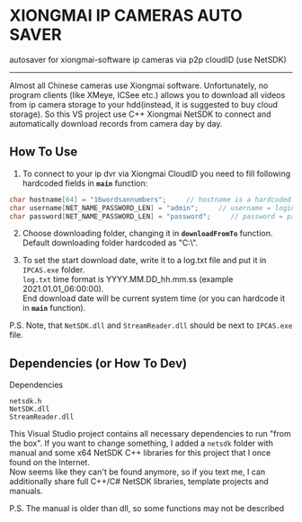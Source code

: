 # XIONGMAI IP CAMERAS AUTO SAVER
autosaver for xiongmai-software ip cameras via p2p cloudID (use NetSDK)

------------------------------
Almost all Chinese cameras use Xiongmai software. 
Unfortunately, no program clients (like XMeye, ICSee etc.) allows you to download all videos from ip camera storage to your hdd(instead, it is suggested to buy cloud storage).
So this VS project use C++ Xiongmai NetSDK to connect and automatically download records from camera day by day.

## How To Use

1) To connect to your ip dvr via Xiongmai CloudID you need to fill following hardcoded fields in **``main``** function:
```C++
char hostname[64] = "16wordsannumbers";     // hostname is a hardcoded ip dvr's CloudID
char username[NET_NAME_PASSWORD_LEN] = "admin";     // username = login to acces your dvr
char password[NET_NAME_PASSWORD_LEN] = "password";     // password = password (surpisingly)
```

2) Choose downloading folder, changing it in **``downloadFromTo``** function.
Default downloading folder hardcoded as "C:\\".

3) To set the start download date, write it to a log.txt file and put it in ``IPCAS.exe`` folder.  
``log.txt`` time format is YYYY.MM.DD_hh.mm.ss (example 2021.01.01_06:00:00).  
End download date will be current system time (or you can hardcode it in **``main``** function).

P.S. Note, that ``NetSDK.dll`` and ``StreamReader.dll`` should be next to ``IPCAS.exe`` file.

## Dependencies (or How To Dev)
Dependencies
````
netsdk.h
NetSDK.dll
StreamReader.dll
````
This Visual Studio project contains all necessary dependencies to run "from the box".
If you want to change something, I added a ``netsdk`` folder with manual and some x64 NetSDK C++ libraries for this project that I once found on the Internet.  
Now seems like they can't be found anymore, so if you text me, I can additionally share full С++/С# NetSDK libraries, template projects and manuals.

P.S. The manual is older than dll, so some functions may not be described
